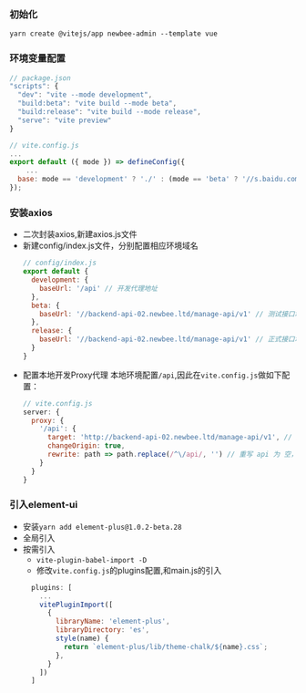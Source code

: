 ### 初始化
`yarn create @vitejs/app newbee-admin --template vue`

### 环境变量配置
```js
// package.json
"scripts": {
  "dev": "vite --mode development",
  "build:beta": "vite build --mode beta",
  "build:release": "vite build --mode release",
  "serve": "vite preview"
}

// vite.config.js
...
export default ({ mode }) => defineConfig({
    ...
  base: mode == 'development' ? './' : (mode == 'beta' ? '//s.baidu.com/beta/xxx' : '//s.baidu.com/release/xxx') // 静态资源路径配置
});
```
### 安装axios
- 二次封装axios,新建axios.js文件
- 新建config/index.js文件，分别配置相应环境域名
    ```js
    // config/index.js
    export default {
      development: {
        baseUrl: '/api' // 开发代理地址
      },
      beta: {
        baseUrl: '//backend-api-02.newbee.ltd/manage-api/v1' // 测试接口域名
      },
      release: {
        baseUrl: '//backend-api-02.newbee.ltd/manage-api/v1' // 正式接口域名
      }
    }
  
    ```
- 配置本地开发Proxy代理
    本地环境配置`/api`,因此在`vite.config.js`做如下配置：
    ```js
    // vite.config.js
    server: {
      proxy: {
        '/api': {
          target: 'http://backend-api-02.newbee.ltd/manage-api/v1', // 凡是遇到 /api 路径的请求，都映射到 target 属性
          changeOrigin: true,
          rewrite: path => path.replace(/^\/api/, '') // 重写 api 为 空，就是去掉它
        }
      }
    }
    ```

### 引入element-ui
- 安装`yarn add element-plus@1.0.2-beta.28`
- 全局引入
- 按需引入
    - `vite-plugin-babel-import -D`
    - 修改`vite.config.js`的plugins配置,和main.js的引入
    ```js
      plugins: [
        ...
        vitePluginImport([
          {
            libraryName: 'element-plus',
            libraryDirectory: 'es',
            style(name) {
              return `element-plus/lib/theme-chalk/${name}.css`;
            },
          }
        ])
      ]
    ```
